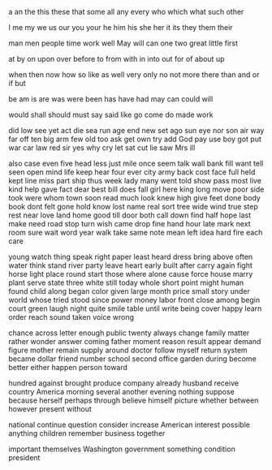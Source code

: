 a an the this these that some all any every who which what such other

I me my we us our you your he him his she her it its they them their

man men people time work well May will can one two great little first

at by on upon over before to from with in into out for of about up

when then now how so like as well very only no not more there than and or if but

be am is are was were been has have had may can could will

would shall should must say said like go come do made work

did   low   see   yet   act   die   sea   run   age   end   new 
set   ago   sun   eye   nor   son   air   way   far   off   ten 
big   arm   few   old   too   ask   get   own   try   add   God 
pay   use   boy   got   put   war   car   law   red   sir   yes 
why   cry   let   sat   cut   lie   saw   Mrs   ill

also  case  even  five  head  less  just  mile  once  seem  talk 
wall  bank  fill  want  tell  seen  open mind  life  keep  hear 
four  ever  city  army  back  cost  face  full  held  kept  line 
miss  part ship  thus  week  lady  many  went  told  show  pass 
most  live  kind  help  gave  fact  dear  best bill  does  fall 
girl  here  king  long  move  poor  side  took  were  whom  town 
soon  read  much look  knew  high  give  feet  done  body  book 
dont  felt  gone  hold  know  lost  name  real sort  tree  wide 
wind  true  step  rest  near  love  land  home  good  till  door 
both  call  down find  half  hope  last  make  need  road  stop 
turn  wish  came  drop  fine  hand  hour  late  mark next  room 
sure  wait  word  year  walk  take  same  note  mean  left  idea 
hard  fire  each  care

young  watch  thing  speak  right  paper  least  heard  dress 
bring  above  often  water  think  stand  river  party  leave 
heart  early  built  after  carry  again  fight  horse  light 
place  round  start  those  where  alone  cause  force  house 
marry  plant  serve  state  three  white  still  today  whole 
short  point  might  human  found  child  along  began  color 
given  large  month  price  small  story  under  world  whose 
tried  stood  since  power  money  labor  front  close  among 
begin  court  green  laugh  night  quite  smile  table  until 
write  being  cover  happy  learn  order  reach  sound  taken 
voice  wrong

chance  across  letter  enough  public  twenty  always  change 
family  matter  rather  wonder  answer  coming  father  moment 
reason  result  appear  demand  figure  mother  remain  supply 
around  doctor  follow  myself  return  system  became  dollar 
friend  number  school  second  office  garden  during  become 
better  either  happen  person  toward

hundred  against  brought  produce  company  already  husband 
receive  country  America  morning  several  another  evening 
nothing  suppose  because  herself  perhaps  through  believe 
himself  picture  whether  between  however  present  without

national  continue  question  consider  increase  American 
interest  possible  anything  children  remember  business 
together

important  themselves  Washington  government  something 
condition  president 
